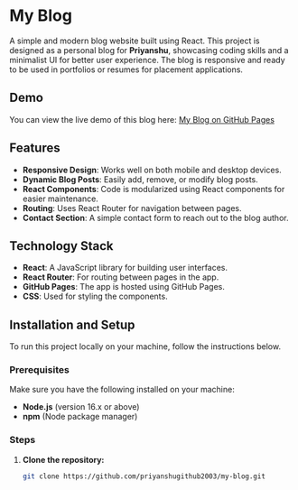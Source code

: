 # My Blog

A simple and modern blog website built using React. This project is designed as a personal blog for **Priyanshu**, showcasing coding skills and a minimalist UI for better user experience. The blog is responsive and ready to be used in portfolios or resumes for placement applications.

## Demo

You can view the live demo of this blog here: [My Blog on GitHub Pages](https://priyanshugithub2003.github.io/my-blog/)

## Features

- **Responsive Design**: Works well on both mobile and desktop devices.
- **Dynamic Blog Posts**: Easily add, remove, or modify blog posts.
- **React Components**: Code is modularized using React components for easier maintenance.
- **Routing**: Uses React Router for navigation between pages.
- **Contact Section**: A simple contact form to reach out to the blog author.

## Technology Stack

- **React**: A JavaScript library for building user interfaces.
- **React Router**: For routing between pages in the app.
- **GitHub Pages**: The app is hosted using GitHub Pages.
- **CSS**: Used for styling the components.

## Installation and Setup

To run this project locally on your machine, follow the instructions below.

### Prerequisites

Make sure you have the following installed on your machine:

- **Node.js** (version 16.x or above)
- **npm** (Node package manager)

### Steps

1. **Clone the repository:**

   ```bash
   git clone https://github.com/priyanshugithub2003/my-blog.git
